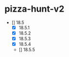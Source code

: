 # pizza-hunt-v2

* [] 18.5
    * [x] 18.5.1
    * [x] 18.5.2
    * [x] 18.5.3
    * [x] 18.5.4
    * [] 18.5.5